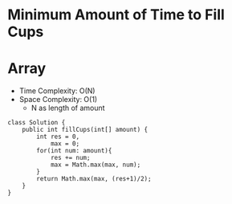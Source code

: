 # Minimum Amount of Time to Fill Cups
# Array
* Time Complexity: O(N)
* Space Complexity: O(1)
	* N as length of amount
```
class Solution {
    public int fillCups(int[] amount) {
        int res = 0,
            max = 0;
        for(int num: amount){
            res += num;
            max = Math.max(max, num);
        }
        return Math.max(max, (res+1)/2);
    }
}
```